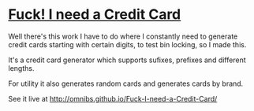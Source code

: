 <a href="http://omnibs.github.io/Fuck-I-need-a-Credit-Card/">Fuck! I need a Credit Card</a>
===============================

Well there's this work I have to do where I constantly need to generate credit cards starting with certain digits, to test bin locking, so I made this.

It's a credit card generator which supports sufixes, prefixes and different lengths. 

For utility it also generates random cards and generates cards by brand.

See it live at http://omnibs.github.io/Fuck-I-need-a-Credit-Card/
